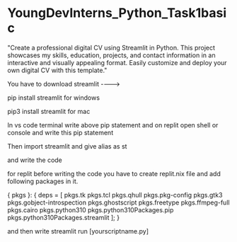 # YoungDevInterns_Python_Task1basic
"Create a professional digital CV using Streamlit in Python. This project showcases my skills, education, projects, and contact information in an interactive and visually appealing format. Easily customize and deploy your own digital CV with this template."

You have to download streamlit ---->

pip install streamlit for windows

pip3 install streamlit for mac

In vs code terminal write above pip statement
 and on replit open shell or console and write
 this pip statement

Then import streamlit and give alias as st

and write the code

for replit before writing the code you have to create replit.nix file 
and add following packages in it.



{ pkgs }: {
    deps = [
      pkgs.tk
      pkgs.tcl
      pkgs.qhull
      pkgs.pkg-config
      pkgs.gtk3
      pkgs.gobject-introspection
      pkgs.ghostscript
      pkgs.freetype
      pkgs.ffmpeg-full
      pkgs.cairo
        pkgs.python310
        pkgs.python310Packages.pip
        pkgs.python310Packages.streamlit
    ];
}


and then write streamlit run [yourscriptname.py]
